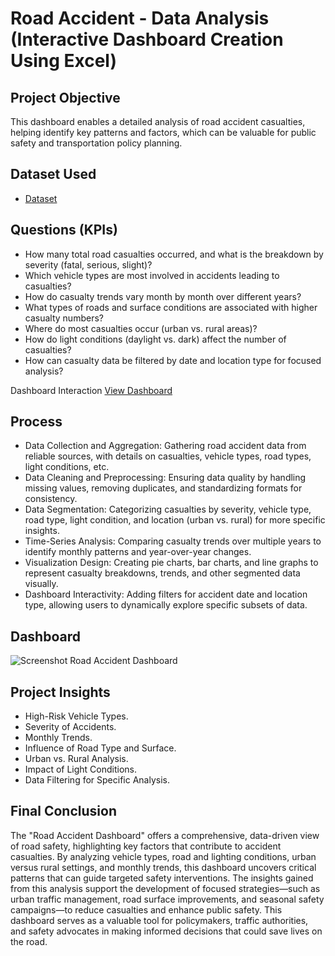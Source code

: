 # Road Accident - Data Analysis (Interactive Dashboard Creation Using Excel)
## Project Objective
This dashboard enables a detailed analysis of road accident casualties, helping identify key patterns and factors, which can be valuable for public safety and transportation policy planning.

## Dataset Used

- <a href="https://www.kaggle.com/datasets/muhammadallaithi91/road-accident-dataset">Dataset</a>

## Questions (KPIs)

- How many total road casualties occurred, and what is the breakdown by severity (fatal, serious, slight)?
- Which vehicle types are most involved in accidents leading to casualties?
- How do casualty trends vary month by month over different years?
- What types of roads and surface conditions are associated with higher casualty numbers?
- Where do most casualties occur (urban vs. rural areas)?
- How do light conditions (daylight vs. dark) affect the number of casualties?
- How can casualty data be filtered by date and location type for focused analysis?

Dashboard Interaction <a href="https://github.com/Muhammad-Allaithi/Data-Analysis-Dashboard-Excel-2/blob/main/Screenshot%20Road%20Accident%20Dashboard.png">View Dashboard</a>

## Process

- Data Collection and Aggregation: Gathering road accident data from reliable sources, with details on casualties, vehicle types, road types, light conditions, etc.
- Data Cleaning and Preprocessing: Ensuring data quality by handling missing values, removing duplicates, and standardizing formats for consistency.
- Data Segmentation: Categorizing casualties by severity, vehicle type, road type, light condition, and location (urban vs. rural) for more specific insights.
- Time-Series Analysis: Comparing casualty trends over multiple years to identify monthly patterns and year-over-year changes.
- Visualization Design: Creating pie charts, bar charts, and line graphs to represent casualty breakdowns, trends, and other segmented data visually.
- Dashboard Interactivity: Adding filters for accident date and location type, allowing users to dynamically explore specific subsets of data.

## Dashboard

![Screenshot Road Accident Dashboard](https://github.com/user-attachments/assets/f4c2029f-1fb3-47e4-b683-5afd474a094d)

## Project Insights

- High-Risk Vehicle Types.
- Severity of Accidents.
- Monthly Trends.
- Influence of Road Type and Surface.
- Urban vs. Rural Analysis.
- Impact of Light Conditions.
- Data Filtering for Specific Analysis.

## Final Conclusion

The "Road Accident Dashboard" offers a comprehensive, data-driven view of road safety, highlighting key factors that contribute to accident casualties. By analyzing vehicle types, road and lighting conditions, urban versus rural settings, and monthly trends, this dashboard uncovers critical patterns that can guide targeted safety interventions. The insights gained from this analysis support the development of focused strategies—such as urban traffic management, road surface improvements, and seasonal safety campaigns—to reduce casualties and enhance public safety. This dashboard serves as a valuable tool for policymakers, traffic authorities, and safety advocates in making informed decisions that could save lives on the road.


